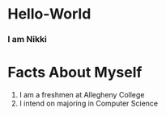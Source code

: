 
# Hello-World

### I am **Nikki**

# Facts About Myself

1. I am a freshmen at Allegheny College
2. I intend on majoring in Computer Science

